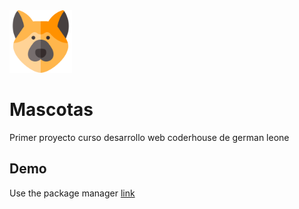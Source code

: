 <img src="image/logo3.png" width="100px">

# Mascotas

Primer proyecto curso desarrollo web coderhouse de german leone

## Demo

Use the package manager [link](https://gerleone.github.io/mascotasleone/)